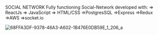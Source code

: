 SOCIAL NETWORK
Fully functioning Social-Network developed with:
=> ReactJs 
=> JavaScript
=> HTML/CSS
=>PostgresSQL 
=>Express 
=>Redux
=>AWS 
=>socket.io 


![68FFA3DF-9378-46A3-A602-1B476E0DB59E_1_206_a](https://user-images.githubusercontent.com/99038739/182256979-fb868282-1177-4872-9f0c-a83dab03705c.gif)

